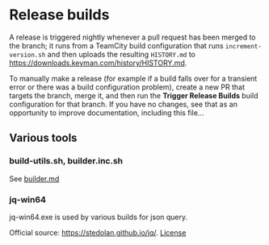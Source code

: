 # Release builds

A release is triggered nightly whenever a pull request has been merged to the branch; it
runs from a TeamCity build configuration that runs `increment-version.sh` and then uploads
the resulting `HISTORY.md` to <https://downloads.keyman.com/history/HISTORY.md>.

To manually make a release (for example if a build falls over for a transient error or
there was a build configuration problem), create a new PR that targets the branch,
merge it, and then run the **Trigger Release Builds** build configuration for that
branch. If you have no changes, see that as an opportunity to improve documentation,
including this file...

## Various tools

### build-utils.sh, builder.inc.sh

See [builder.md](builder.md)

### jq-win64

jq-win64.exe is used by various builds for json query.

Official source: <https://stedolan.github.io/jq/>.
[License](jq-license.txt)
